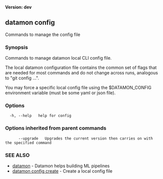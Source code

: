 **Version: dev**

## datamon config

Commands to manage the config file

### Synopsis

Commands to manage datamon local CLI config file.

The local datamon configuration file contains the common set of flags that are needed for most commands and do not change across runs,
analogous to "git config ...".

You may force a specific local config file using the $DATAMON_CONFIG environment variable (must be some yaml or json file).


### Options

```
  -h, --help   help for config
```

### Options inherited from parent commands

```
      --upgrade   Upgrades the current version then carries on with the specified command
```

### SEE ALSO

* [datamon](datamon.md)	 - Datamon helps building ML pipelines
* [datamon config create](datamon_config_create.md)	 - Create a local config file

